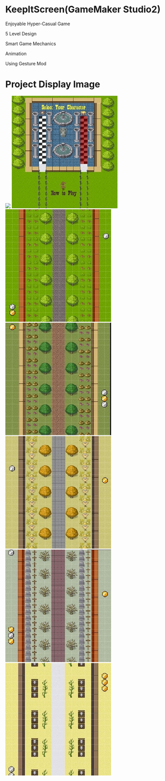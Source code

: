 # KeepItScreen(GameMaker Studio2)
<p> Enjoyable Hyper-Casual Game<p>
<p> 5 Level Design <p>
<p> Smart Game Mechanics <p>
<p> Animation <p>
<p> Using Gesture Mod <p>

  

# Project Display Image

<p>
  
<a href="https://github.com/mikkaraavci/KeepItScreenn/blob/master/PNG/GamePlay.jpeg">
<img src="hhttps://github.com/mikkaraavci/KeepItScreenn/blob/master/PNG/GamePlay.jpeg"></a>
  

<a href="https://github.com/mikkaraavci/KeepItScreenn/blob/master/PNG/GameStart.jpg">
<img src="https://github.com/mikkaraavci/KeepItScreenn/blob/master/PNG/GameStart.jpg"></a>

<a href="https://github.com/mikkaraavci/KeepItScreenn/blob/master/PNG/lvl1.jpg">
<img src="https://github.com/mikkaraavci/KeepItScreenn/blob/master/PNG/lvl1.jpg"></a>

<a href="https://github.com/mikkaraavci/KeepItScreenn/blob/master/PNG/lvl2.jpg">
<img src="https://github.com/mikkaraavci/KeepItScreenn/blob/master/PNG/lvl2.jpg"></a>

<a href="https://github.com/mikkaraavci/KeepItScreenn/blob/master/PNG/lvl3.jpg">
<img src="https://github.com/mikkaraavci/KeepItScreenn/blob/master/PNG/lvl3.jpg"></a>

<a href="https://github.com/mikkaraavci/KeepItScreenn/blob/master/PNG/lvl4.jpg">
<img src="https://github.com/mikkaraavci/KeepItScreenn/blob/master/PNG/lvl4.jpg"></a>

<a href="https://github.com/mikkaraavci/KeepItScreenn/blob/master/PNG/lvl5.jpg">
<img src="https://github.com/mikkaraavci/KeepItScreenn/blob/master/PNG/lvl5.jpg"></a>
  

  
</p>  
